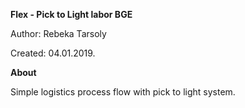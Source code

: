 **Flex - Pick to Light labor BGE**

Author:     Rebeka Tarsoly

Created:    04.01.2019.


**About**

Simple logistics process flow with pick to light system.
